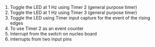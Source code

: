 1. Toggle the LED at 1 Hz using Timer 2 (general purpose timer)
2. Toggle the LED at 1 Hz using Timer 3 (general purpose timer)
3. Toggle the LED using Timer input capture for the event of the rising edges
4. To use Timer 2 as an event counter
5. Interrupt from the switch on nucleo board
6. interrupts from two input pins
